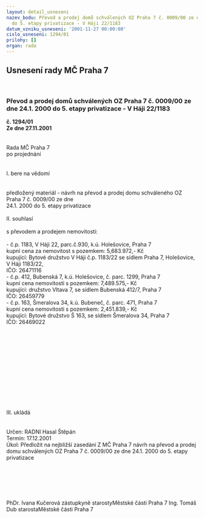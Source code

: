 ```yaml
---
layout: detail_usneseni
nazev_bodu: Převod a prodej domů schválených OZ Praha 7 č. 0009/00 ze dne 24.1. 2000
  do 5. etapy privatizace - V Háji 22/1183
datum_vzniku_usneseni: '2001-11-27 00:00:00'
cislo_usneseni: 1294/01
prilohy: []
organ: rada
---
```

<div id="ucUsn_pList" class="usn">
	<span><h2>Usnesení rady MČ Praha 7 </h2>
<br></span><div class="standBody">
<span><h3>Převod a prodej domů schválených OZ Praha 7 č. 0009/00 ze dne 24.1. 2000 do 5. etapy privatizace - V Háji 22/1183</h3></span><div class="center">
		<strong>č. 1294/01</strong><br>
	</div>
<div class="center">
		<strong>Ze dne 27.11.2001</strong><br><br>
	</div>
<br>Rada MČ Praha 7<br>po projednání<br><br><br>I.	bere na vědomí<br><br> <br>předložený materiál - návrh na převod a prodej domu schváleného OZ Praha 7 č. 0009/00 ze dne <br>24.1. 2000  do 5. etapy privatizace<br><br>II.	souhlasí <br><br>s převodem a prodejem nemovitosti:<br><br>- č.p. 1183, V Háji 22, parc.č.930, k.ú. Holešovice, Praha 7<br>  kupní cena za nemovitost s pozemkem:  5,683.972,- Kč<br>  kupující:  Bytové družstvo V Háji č.p. 1183/22 se sídlem Praha 7, Holešovice, V Háji 1183/22,<br>  IČO:  26471116<br>- č.p. 412, Bubenská 7, k.ú. Holešovice, č. parc. 1299, Praha 7<br>   kupní cena nemovitosti s pozemkem: 7,489.575,- Kč<br>   kupující: družstvo Vltava 7, se sídlem Bubenská 412/7, Praha 7<br>   IČO: 26459779<br>-  č.p. 163, Šmeralova 34, k.ú. Bubeneč, č. parc. 471, Praha 7<br>   kupní cena nemovitosti s pozemkem: 2,451.839,- Kč<br>   kupující: Bytové družstvo Š 163, se sídlem Šmeralova 34, Praha 7<br>   IČO: 26469022    <br><br><br><br><br><br><br><br><br><br><br><br><br><br>III.	ukládá <br><br> <br>Určen:	RADNI Hasal Štěpán<br>Termín: 17.12.2001<br>Úkol:	Předložit na nejbližší zasedání Z MČ Praha 7 návrh na převod a prodej domu schválených OZ Praha 7 č. 0009/00 ze dne 24.1. 2000 do 5. etapy privatizace<br> <br><br><br><br> <br>	<br>PhDr. Ivana Kučerová zástupkyně starostyMěstské části Praha 7	Ing. Tomáš Dub starostaMěstské části Praha 7<br>	<br><br>
</div>
</div>